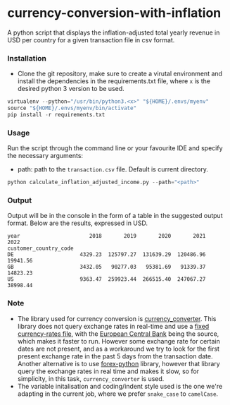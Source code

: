 # currency-conversion-with-inflation

A python script that displays the inflation-adjusted total yearly revenue in USD per country for a given transaction file in csv format.

### Installation
- Clone the git repository, make sure to create a virutal environment and install the dependencies in the
requirements.txt file, where `x` is the desired python 3 version to be used.
```python
virtualenv --python="/usr/bin/python3.<x>" "${HOME}/.envs/myenv"
source "${HOME}/.envs/myenv/bin/activate"
pip install -r requirements.txt
```

### Usage
Run the script through the command line or your favourite IDE and specify the necessary
arguments:
- path: path to the `transaction.csv` file. Default is current directory.

```python
python calculate_inflation_adjusted_income.py --path="<path>"
```

### Output
Output will be in the console in the form of a table in the suggested output format. Below are the results, expressed in USD.
```
year                      2018       2019       2020       2021      2022
customer_country_code                                                    
DE                     4329.23  125797.27  131639.29  120486.96  19941.56
GB                     3432.05   90277.03   95381.69   91339.37  14823.23
US                     9363.47  259923.44  266515.40  247067.27  38998.44
```


### Note
- The library used for currency conversion is [currency_converter](https://pypi.org/project/CurrencyConverter/). This library does not query exchange rates in real-time and use a [fixed currency-rates file](https://www.ecb.europa.eu/stats/eurofxref/eurofxref-hist.zip), with the [European Central Bank](https://www.ecb.europa.eu/home/html/index.en.html) being the source, which makes it faster to run. However some exchange rate for certain dates are not present, and as a workaround we try to look for the first present exchange rate in the past 5 days from the transaction date.
Another alternative is to use [forex-python](https://pypi.org/project/forex-python/) library, however that library query the exchange rates in real time and makes it slow, so for simplicity, in this task, `currency_converter` is used.
- The variable initalisation and coding/indent style used is the one we're adapting in the current job, where we prefer `snake_case` to `camelCase`. 
